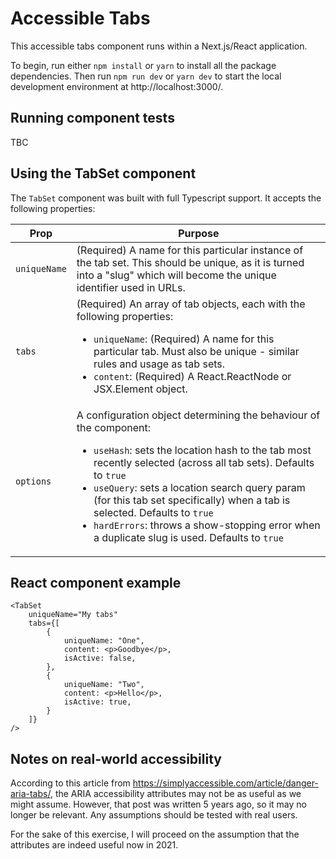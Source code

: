 # Accessible Tabs

This accessible tabs component runs within a Next.js/React application.

To begin, run either `npm install` or `yarn` to install all the package dependencies. Then run `npm run dev` or `yarn dev` to start the local development environment at http://localhost:3000/.

## Running component tests

TBC

## Using the TabSet component

The `TabSet` component was built with full Typescript support. It accepts the following properties:

|Prop|Purpose|
|-|-|
|`uniqueName`|(Required) A name for this particular instance of the tab set. This should be unique, as it is turned into a "slug" which will become the unique identifier used in URLs.
|`tabs`|(Required) An array of tab objects, each with the following properties:<ul><li>`uniqueName`: (Required) A name for this particular tab. Must also be unique - similar rules and usage as tab sets.<li>`content`: (Required) A React.ReactNode or JSX.Element object.</ul>
|`options`|A configuration object determining the behaviour of the component: <ul><li>`useHash`: sets the location hash to the tab most recently selected (across all tab sets). Defaults to `true`<li>`useQuery`: sets a location search query param (for this tab set specifically) when a tab is selected. Defaults to `true`<li>`hardErrors`: throws a show-stopping error when a duplicate slug is used. Defaults to `true`</ul>


## React component example
```tsx
<TabSet
	uniqueName="My tabs"
	tabs={[
		{
			uniqueName: "One",
			content: <p>Goodbye</p>,
			isActive: false,
		},
		{
			uniqueName: "Two",
			content: <p>Hello</p>,
			isActive: true,
		}
	]}
/>
```

## Notes on real-world accessibility

According to this article from https://simplyaccessible.com/article/danger-aria-tabs/, the ARIA accessibility attributes may not be as useful as we might assume. However, that post was written 5 years ago, so it may no longer be relevant. Any assumptions should be tested with real users.

For the sake of this exercise, I will proceed on the assumption that the attributes are indeed useful now in 2021.
